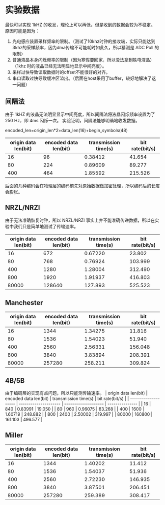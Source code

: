 # 实验数据

最快可以实现 1kHZ 的收发，理论上可以再低，但是收到的数据会较为不稳定。
原因可能是因为：

1. 光电感应装置采样频率的限制。（测试了10khz时钟的接收端，实际只能达到3khz的采样频率，因为dma传输不可能耗时如此久，所以猜测是 ADC Poll 的限制）
2. 普通液晶本身闪烁频率的限制（因为寒假要回家，所以没法拿到铁电液晶）（1khz 时的液晶已经无法明显地显示中间亮度）。
3. 采样过快导致读取数据时的offset不能很好的对齐。
4. 串口读取过快导致缓冲区溢出。（后面在host采用了buffer，较好地解决了这一问题）

## 间隔法

由于 1kHZ 的液晶无法明显显示中间亮度，所以间隔法将液晶闪烁频率设置为了 250 Hz，即 4ms 闪烁一次。
实验证明，间隔法能够明确地收发数据。

encoded_len=origin_len*2+data_len(16)+begin_symbols(48)

| origin data len(bit) | encoded data len(bit) | transmission time(s) | bit rate(bit/s) |
| -------------------- | --------------------- | -------------------- | --------------- |
| 16                   | 96                    | 0.38412              | 41.654          |
| 80                   | 224                   | 0.89609              | 89.277          |
| 400                  | 464                   | 1.85592              | 215.526         |


后面的几种编码会在物理层的编码前先对原始数据做加密处理，所以编码后的长度会膨胀。

## NRZL/NRZI

由于无法准确恢复时钟，所以 NRZL/NRZI 事实上并不能准确传递数据，所以在实验中我们只是简单地测试了传输速率。

| origin data len(bit) | encoded data len(bit) | transmission time(s) | bit rate(bit/s) |
| -------------------- | --------------------- | -------------------- | --------------- |
| 16                   | 672                   | 0.67220              | 23.802          |
| 80                   | 768                   | 0.76924              | 103.999         |
| 400                  | 1280                  | 1.28004              | 312.490         |
| 800                  | 1920                  | 1.91937              | 416.803         |
| 80000                | 128640                | 127.893              | 525.523         |

## Manchester

| origin data len(bit) | encoded data len(bit) | transmission time(s) | bit rate(bit/s) |
| -------------------- | --------------------- | -------------------- | --------------- |
| 16                   | 1344                  | 1.34275              | 11.816          |
| 80                   | 1536                  | 1.54023              | 51.940          |
| 400                  | 2560                  | 2.56331              | 156.048         |
| 800                  | 3840                  | 3.83894              | 208.391         |
| 80000                | 257280                | 258.211              | 309.824         |

## 4B/5B

由于编码层的实现有点问题，所以只能测传输速率。
| origin data len(bit) | encoded data len(bit) | transmission time(s) | bit rate(bit/s) |
| -------------------- | --------------------- | -------------------- | --------------- |
| 16                   | 840                   | 0.83991              | 19.050          |
| 80                   | 960                   | 0.96075              | 83.268          |
| 400                  | 1600                  | 1.60719              | 248.882         |
| 800                  | 2400                  | 2.50002              | 319.997         |
| 80000                | 160800                | 161.103              | 496.577         |

## Miller

| origin data len(bit) | encoded data len(bit) | transmission time(s) | bit rate(bit/s) |
| -------------------- | --------------------- | -------------------- | --------------- |
| 16                   | 1344                  | 1.40202              | 11.412          |
| 80                   | 1536                  | 1.54037              | 51.936          |
| 400                  | 2560                  | 2.72230              | 146.935         |
| 800                  | 3840                  | 3.87501              | 206.451         |
| 80000                | 257280                | 259.389              | 308.417         |

